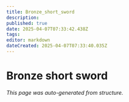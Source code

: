 ```yaml
---
title: Bronze_short_sword
description: 
published: true
date: 2025-04-07T07:33:42.438Z
tags: 
editor: markdown
dateCreated: 2025-04-07T07:33:40.035Z
---
```


# Bronze short sword

*This page was auto-generated from structure.*